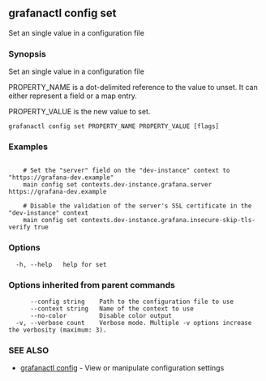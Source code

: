 ## grafanactl config set

Set an single value in a configuration file

### Synopsis

Set an single value in a configuration file

PROPERTY_NAME is a dot-delimited reference to the value to unset. It can either represent a field or a map entry.

PROPERTY_VALUE is the new value to set.

```
grafanactl config set PROPERTY_NAME PROPERTY_VALUE [flags]
```

### Examples

```

	# Set the "server" field on the "dev-instance" context to "https://grafana-dev.example"
	main config set contexts.dev-instance.grafana.server https://grafana-dev.example

	# Disable the validation of the server's SSL certificate in the "dev-instance" context
	main config set contexts.dev-instance.grafana.insecure-skip-tls-verify true
```

### Options

```
  -h, --help   help for set
```

### Options inherited from parent commands

```
      --config string    Path to the configuration file to use
      --context string   Name of the context to use
      --no-color         Disable color output
  -v, --verbose count    Verbose mode. Multiple -v options increase the verbosity (maximum: 3).
```

### SEE ALSO

* [grafanactl config](grafanactl_config.md)	 - View or manipulate configuration settings

